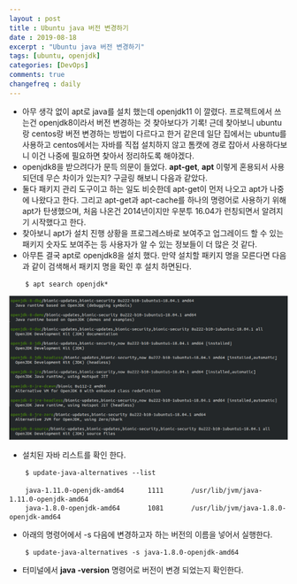 ```yaml
---
layout : post
title : Ubuntu java 버전 변경하기
date : 2019-08-18
excerpt : "Ubuntu java 버전 변경하기"
tags: [ubuntu, openjdk]
categories: [DevOps]
comments: true
changefreq : daily
---
```



- 아무 생각 없이 apt로 java를 설치 했는데 openjdk11 이 깔렸다. 프로젝트에서 쓰는건 openjdk8이라서 버전 변경하는 것 찾아보다가 기록! 근데 찾아보니 ubuntu랑 centos랑 버전 변경하는 방법이 다르다고 한거 같은데 일단 집에서는 ubuntu를 사용하고 centos에서는 자바를 직접 설치하지 않고 톰캣에 경로 잡아서 사용하다보니 이건 나중에 필요하면 찾아서 정리하도록 해야겠다.  
- openjdk8을 받으려다가 문득 의문이 들었다. **apt-get**, **apt** 이렇게 혼용되서 사용되던데 무슨 차이가 있는지? 구글링 해보니 다음과 같았다. 
- 둘다 패키지 관리 도구이고 하는 일도 비슷한데 apt-get이 먼저 나오고 apt가 나중에 나왔다고 한다. 그리고 apt-get과 apt-cache를 하나의 명령어로 사용하기 위해 apt가 탄생했으며, 처음 나온건 2014년이지만 우분투 16.04가 런칭되면서 알려지기 시작했다고 한다.
- 찾아보니 apt가 설치 진행 상황을 프로그레스바로 보여주고 업그레이드 할 수 있는 패키지 숫자도 보여주는 등 사용자가 알 수 있는 정보들이 더 많은 것 같다. 
- 아무튼 결국 apt로 openjdk8을 설치 했다. 만약 설치할 패키지 명을 모른다면 다음과 같이 검색해서 패키지 명을 확인 후 설치 하면된다. 
~~~ shell
    $ apt search openjdk*
~~~
<img src="/static/img/openjdk/package.png">

- 설치된 자바 리스트를 확인 한다.
~~~ shell
    $ update-java-alternatives --list

    java-1.11.0-openjdk-amd64      1111       /usr/lib/jvm/java-1.11.0-openjdk-amd64
    java-1.8.0-openjdk-amd64       1081       /usr/lib/jvm/java-1.8.0-openjdk-amd64
~~~
- 아래의 명령어에서 -s 다음에 변경하고자 하는 버전의 이름을 넣어서 실행한다. 
~~~ shell
    $ update-java-alternatives -s java-1.8.0-openjdk-amd64
~~~
- 터미널에서 **java -version** 명령어로 버전이 변경 되었는지 확인한다.
